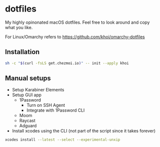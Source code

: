 # dotfiles

My highly opinonated macOS dotfiles. Feel free to look around and copy what you like.

For Linux/Omarchy refers to https://github.com/khoi/omarchy-dotfiles

## Installation

```sh
sh -c "$(curl -fsLS get.chezmoi.io)" -- init --apply khoi
```

## Manual setups

- Setup Karabiner Elements
- Setup GUI app
  - 1Password
    - Turn on SSH Agent
    - Integrate with 1Password CLI
  - Moom
  - Raycast
  - Adguard
- Install xcodes using the CLI (not part of the script since it takes forever)

```sh
xcodes install --latest --select --experimental-unxip
```
